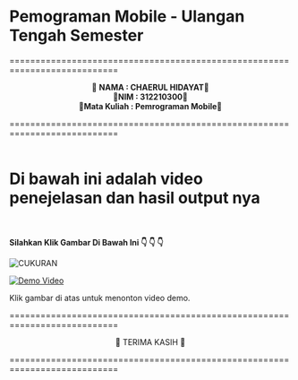 # Pemograman Mobile - Ulangan Tengah Semester
===========================================================================<br>
<p align="center">
 &#128640 <b>NAMA          :  CHAERUL HIDAYAT</b>&#128640 <br> 
  &#128640<b>NIM           :  312210300</b>&#128640 <br>
 &#128640<b>Mata Kuliah   :  Pemrograman Mobile</b>&#128640 <br>
</p>
===========================================================================<br><br>

# Di bawah ini adalah video penejelasan dan hasil output nya  <br> <br>


<p>
<b>Silahkan Klik Gambar Di Bawah Ini &#128071 &#128071 &#128071</b>
</p>



 
![CUKURAN](https://github.com/ChaerulHidayat17/UAS-312210300_Chaerul_Pemograman-Mobile/assets/111425171/8c8038cb-30a3-41b2-9ed1-dae2c8920935)




[![Demo Video](https://img.youtube.com/vi/pzYqf9OGXdk/0.jpg)](https://www.youtube.com/watch?v=pzYqf9OGXdk)

Klik gambar di atas untuk menonton video demo.



===========================================================================<br>
<p align="center">
 &#128640  TERIMA KASIH</b> &#128640 <br> 
</p>
===========================================================================<br><br>
